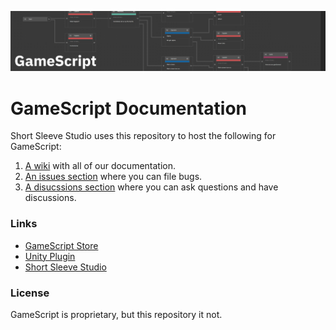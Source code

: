 <img src=".github/splash.png" alt="GameScript" /><br/>
# GameScript Documentation
Short Sleeve Studio uses this repository to host the following for GameScript:
1. [A wiki](https://github.com/ShortSleeveStudio/GameScriptDocumentation/wiki) with all of our documentation.
2. [An issues section](https://github.com/ShortSleeveStudio/GameScriptDocumentation/issues) where you can file bugs.
3. [A disucssions section](https://github.com/ShortSleeveStudio/GameScriptDocumentation/discussions) where you can ask questions and have discussions.

### Links
- [GameScript Store](https://github.com/ShortSleeveStudio/GameScriptDocumentation)
- [Unity Plugin](https://github.com/ShortSleeveStudio/GameScriptUnity)
- [Short Sleeve Studio](https://www.shortsleeve.studio/gamescript)

### License
GameScript is proprietary, but this repository it not.
